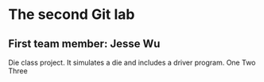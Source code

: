 # The second Git lab
## First team member: Jesse Wu

Die class project. It simulates a die and includes a driver program.
One
Two
Three